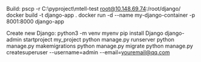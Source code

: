Build:
pscp -r C:\pyproject\mtell-test  root@10.148.69.74:/root/django/
docker build -t django-app .
docker run -d --name my-django-container -p 8001:8000 django-app

Create new Django:
python3 -m venv myenv
pip install Django
django-admin startproject my_project
python manage.py runserver
python manage.py makemigrations
python manage.py migrate 
python manage.py createsuperuser --username=admin --email=youremail@qq.com 




